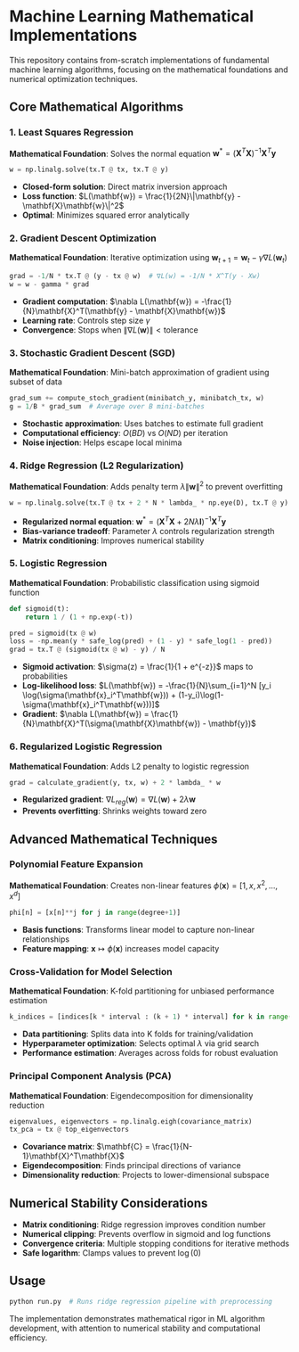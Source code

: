 # Machine Learning Mathematical Implementations

This repository contains from-scratch implementations of fundamental machine learning algorithms, focusing on the mathematical foundations and numerical optimization techniques.

## Core Mathematical Algorithms

### 1. Least Squares Regression
**Mathematical Foundation**: Solves the normal equation $\mathbf{w}^* = (\mathbf{X}^T\mathbf{X})^{-1}\mathbf{X}^T\mathbf{y}$

```python
w = np.linalg.solve(tx.T @ tx, tx.T @ y)
```

- **Closed-form solution**: Direct matrix inversion approach
- **Loss function**: $L(\mathbf{w}) = \frac{1}{2N}\|\mathbf{y} - \mathbf{X}\mathbf{w}\|^2$
- **Optimal**: Minimizes squared error analytically

### 2. Gradient Descent Optimization
**Mathematical Foundation**: Iterative optimization using $\mathbf{w}_{t+1} = \mathbf{w}_t - \gamma \nabla L(\mathbf{w}_t)$

```python
grad = -1/N * tx.T @ (y - tx @ w)  # ∇L(w) = -1/N * X^T(y - Xw)
w = w - gamma * grad
```

- **Gradient computation**: $\nabla L(\mathbf{w}) = -\frac{1}{N}\mathbf{X}^T(\mathbf{y} - \mathbf{X}\mathbf{w})$
- **Learning rate**: Controls step size $\gamma$
- **Convergence**: Stops when $\|\nabla L(\mathbf{w})\| < \text{tolerance}$

### 3. Stochastic Gradient Descent (SGD)
**Mathematical Foundation**: Mini-batch approximation of gradient using subset of data

```python
grad_sum += compute_stoch_gradient(minibatch_y, minibatch_tx, w)
g = 1/B * grad_sum  # Average over B mini-batches
```

- **Stochastic approximation**: Uses batches to estimate full gradient
- **Computational efficiency**: $O(BD)$ vs $O(ND)$ per iteration
- **Noise injection**: Helps escape local minima

### 4. Ridge Regression (L2 Regularization)
**Mathematical Foundation**: Adds penalty term $\lambda\|\mathbf{w}\|^2$ to prevent overfitting

```python
w = np.linalg.solve(tx.T @ tx + 2 * N * lambda_ * np.eye(D), tx.T @ y)
```

- **Regularized normal equation**: $\mathbf{w}^* = (\mathbf{X}^T\mathbf{X} + 2N\lambda\mathbf{I})^{-1}\mathbf{X}^T\mathbf{y}$
- **Bias-variance tradeoff**: Parameter $\lambda$ controls regularization strength
- **Matrix conditioning**: Improves numerical stability

### 5. Logistic Regression
**Mathematical Foundation**: Probabilistic classification using sigmoid function

```python
def sigmoid(t):
    return 1 / (1 + np.exp(-t))

pred = sigmoid(tx @ w)
loss = -np.mean(y * safe_log(pred) + (1 - y) * safe_log(1 - pred))
grad = tx.T @ (sigmoid(tx @ w) - y) / N
```

- **Sigmoid activation**: $\sigma(z) = \frac{1}{1 + e^{-z}}$ maps to probabilities
- **Log-likelihood loss**: $L(\mathbf{w}) = -\frac{1}{N}\sum_{i=1}^N [y_i \log(\sigma(\mathbf{x}_i^T\mathbf{w})) + (1-y_i)\log(1-\sigma(\mathbf{x}_i^T\mathbf{w}))]$
- **Gradient**: $\nabla L(\mathbf{w}) = \frac{1}{N}\mathbf{X}^T(\sigma(\mathbf{X}\mathbf{w}) - \mathbf{y})$

### 6. Regularized Logistic Regression
**Mathematical Foundation**: Adds L2 penalty to logistic regression

```python
grad = calculate_gradient(y, tx, w) + 2 * lambda_ * w
```

- **Regularized gradient**: $\nabla L_{reg}(\mathbf{w}) = \nabla L(\mathbf{w}) + 2\lambda\mathbf{w}$
- **Prevents overfitting**: Shrinks weights toward zero

## Advanced Mathematical Techniques

### Polynomial Feature Expansion
**Mathematical Foundation**: Creates non-linear features $\phi(\mathbf{x}) = [1, x, x^2, ..., x^d]$

```python
phi[n] = [x[n]**j for j in range(degree+1)]
```

- **Basis functions**: Transforms linear model to capture non-linear relationships
- **Feature mapping**: $\mathbf{x} \mapsto \phi(\mathbf{x})$ increases model capacity

### Cross-Validation for Model Selection
**Mathematical Foundation**: K-fold partitioning for unbiased performance estimation

```python
k_indices = [indices[k * interval : (k + 1) * interval] for k in range(k_fold)]
```

- **Data partitioning**: Splits data into K folds for training/validation
- **Hyperparameter optimization**: Selects optimal $\lambda$ via grid search
- **Performance estimation**: Averages across folds for robust evaluation

### Principal Component Analysis (PCA)
**Mathematical Foundation**: Eigendecomposition for dimensionality reduction

```python
eigenvalues, eigenvectors = np.linalg.eigh(covariance_matrix)
tx_pca = tx @ top_eigenvectors
```

- **Covariance matrix**: $\mathbf{C} = \frac{1}{N-1}\mathbf{X}^T\mathbf{X}$
- **Eigendecomposition**: Finds principal directions of variance
- **Dimensionality reduction**: Projects to lower-dimensional subspace

## Numerical Stability Considerations

- **Matrix conditioning**: Ridge regression improves condition number
- **Numerical clipping**: Prevents overflow in sigmoid and log functions
- **Convergence criteria**: Multiple stopping conditions for iterative methods
- **Safe logarithm**: Clamps values to prevent $\log(0)$

## Usage

```bash
python run.py  # Runs ridge regression pipeline with preprocessing
```

The implementation demonstrates mathematical rigor in ML algorithm development, with attention to numerical stability and computational efficiency.
